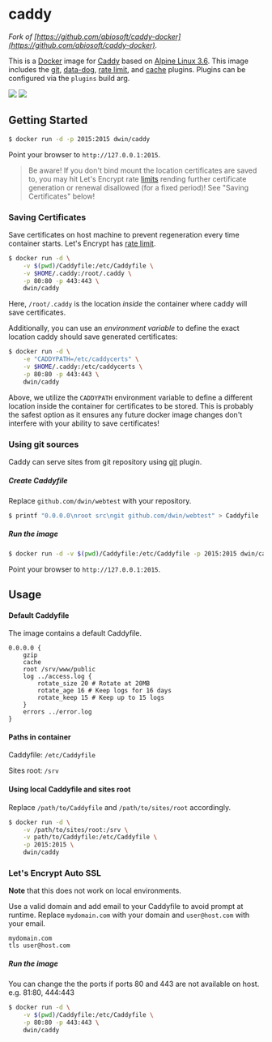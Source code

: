 # caddy
_Fork of [https://github.com/abiosoft/caddy-docker](https://github.com/abiosoft/caddy-docker)._

This is a [Docker](https://docker.com) image for [Caddy](https://caddyserver.com) based on [Alpine Linux 3.6](https://alpinelinux.org). This image includes the [git](https://caddyserver.com/docs/http.git), [data-dog](https://caddyserver.com/docs/http.datadog), [rate limit](https://caddyserver.com/docs/http.ratelimit), and [cache](https://caddyserver.com/docs/http.cache) plugins.  Plugins can be configured via the `plugins` build arg.

[![](https://images.microbadger.com/badges/version/dwin/caddy.svg)](https://microbadger.com/images/dwin/caddy "Get your own version badge on microbadger.com")
[![](https://images.microbadger.com/badges/image/dwin/caddy.svg)](https://microbadger.com/images/dwin/caddy "Get your own image badge on microbadger.com")

## Getting Started

```sh
$ docker run -d -p 2015:2015 dwin/caddy
```

Point your browser to `http://127.0.0.1:2015`.

> Be aware! If you don't bind mount the location certificates are saved to, you may hit Let's Encrypt rate [limits](https://letsencrypt.org/docs/rate-limits/) rending further certificate generation or renewal disallowed (for a fixed period)! See "Saving Certificates" below!

### Saving Certificates

Save certificates on host machine to prevent regeneration every time container starts.
Let's Encrypt has [rate limit](https://community.letsencrypt.org/t/rate-limits-for-lets-encrypt/6769).
```sh
$ docker run -d \
    -v $(pwd)/Caddyfile:/etc/Caddyfile \
    -v $HOME/.caddy:/root/.caddy \
    -p 80:80 -p 443:443 \
    dwin/caddy
```


Here, `/root/.caddy` is the location *inside* the container where caddy will save certificates.

Additionally, you can use an *environment variable* to define the exact location caddy should save generated certificates:

```sh
$ docker run -d \
    -e "CADDYPATH=/etc/caddycerts" \
    -v $HOME/.caddy:/etc/caddycerts \
    -p 80:80 -p 443:443 \
    dwin/caddy
```

Above, we utilize the `CADDYPATH` environment variable to define a different location inside the container for
certificates to be stored. This is probably the safest option as it ensures any future docker image changes don't interfere with your ability to save certificates!

### Using git sources

Caddy can serve sites from git repository using [git](https://caddyserver.com/docs/http.git) plugin.

##### Create Caddyfile

Replace `github.com/dwin/webtest` with your repository.

```sh
$ printf "0.0.0.0\nroot src\ngit github.com/dwin/webtest" > Caddyfile
```

##### Run the image

```sh
$ docker run -d -v $(pwd)/Caddyfile:/etc/Caddyfile -p 2015:2015 dwin/caddy
```
Point your browser to `http://127.0.0.1:2015`.

## Usage

#### Default Caddyfile

The image contains a default Caddyfile.

```
0.0.0.0 {
    gzip
    cache
    root /srv/www/public
    log ../access.log {
        rotate_size 20 # Rotate at 20MB
	    rotate_age 16 # Keep logs for 16 days
	    rotate_keep 15 # Keep up to 15 logs
    }
    errors ../error.log
}
```


#### Paths in container

Caddyfile: `/etc/Caddyfile`

Sites root: `/srv`

#### Using local Caddyfile and sites root

Replace `/path/to/Caddyfile` and `/path/to/sites/root` accordingly.

```sh
$ docker run -d \
    -v /path/to/sites/root:/srv \
    -v path/to/Caddyfile:/etc/Caddyfile \
    -p 2015:2015 \
    dwin/caddy
```

### Let's Encrypt Auto SSL
**Note** that this does not work on local environments.

Use a valid domain and add email to your Caddyfile to avoid prompt at runtime.
Replace `mydomain.com` with your domain and `user@host.com` with your email.
```
mydomain.com
tls user@host.com
```

##### Run the image

You can change the the ports if ports 80 and 443 are not available on host. e.g. 81:80, 444:443

```sh
$ docker run -d \
    -v $(pwd)/Caddyfile:/etc/Caddyfile \
    -p 80:80 -p 443:443 \
    dwin/caddy
```